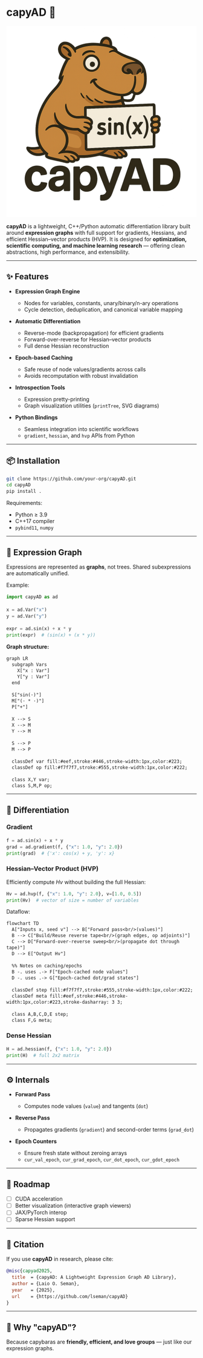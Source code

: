 # capyAD 🦫

![logo](logo.png)

**capyAD** is a lightweight, C++/Python automatic differentiation library built around **expression graphs** with full support for gradients, Hessians, and efficient Hessian–vector products (HVP).
It is designed for **optimization, scientific computing, and machine learning research** — offering clean abstractions, high performance, and extensibility.

---

## ✨ Features

* **Expression Graph Engine**

  * Nodes for variables, constants, unary/binary/n-ary operations
  * Cycle detection, deduplication, and canonical variable mapping
* **Automatic Differentiation**

  * Reverse-mode (backpropagation) for efficient gradients
  * Forward-over-reverse for Hessian–vector products
  * Full dense Hessian reconstruction
* **Epoch-based Caching**

  * Safe reuse of node values/gradients across calls
  * Avoids recomputation with robust invalidation
* **Introspection Tools**

  * Expression pretty-printing
  * Graph visualization utilities (`printTree`, SVG diagrams)
* **Python Bindings**

  * Seamless integration into scientific workflows
  * `gradient`, `hessian`, and `hvp` APIs from Python

---

## 📦 Installation

```bash
git clone https://github.com/your-org/capyAD.git
cd capyAD
pip install .
```

Requirements:

* Python ≥ 3.9
* C++17 compiler
* `pybind11`, `numpy`

---

## 🧩 Expression Graph

Expressions are represented as **graphs**, not trees. Shared subexpressions are automatically unified.

Example:

```python
import capyAD as ad

x = ad.Var("x")
y = ad.Var("y")

expr = ad.sin(x) + x * y
print(expr)  # (sin(x) + (x * y))
```

**Graph structure:**

```mermaid
graph LR
  subgraph Vars
    X["x : Var"]
    Y["y : Var"]
  end

  S["sin(·)"]
  M["(· * ·)"]
  P["+"]

  X --> S
  X --> M
  Y --> M

  S --> P
  M --> P

  classDef var fill:#eef,stroke:#446,stroke-width:1px,color:#223;
  classDef op fill:#f7f7f7,stroke:#555,stroke-width:1px,color:#222;

  class X,Y var;
  class S,M,P op;
```

---

## 🔢 Differentiation

### Gradient

```python
f = ad.sin(x) + x * y
grad = ad.gradient(f, {"x": 1.0, "y": 2.0})
print(grad)  # {'x': cos(x) + y, 'y': x}
```

### Hessian–Vector Product (HVP)

Efficiently compute $H v$ without building the full Hessian:

```python
Hv = ad.hvp(f, {"x": 1.0, "y": 2.0}, v=[1.0, 0.5])
print(Hv)  # vector of size = number of variables
```

Dataflow:

```mermaid
flowchart TD
  A["Inputs x, seed v"] --> B["Forward pass<br/>(values)"]
  B --> C["Build/Reuse reverse tape<br/>(graph edges, op adjoints)"]
  C --> D["Forward-over-reverse sweep<br/>(propagate dot through tape)"]
  D --> E["Output Hv"]

  %% Notes on caching/epochs
  B -. uses .-> F["Epoch-cached node values"]
  D -. uses .-> G["Epoch-cached dot/grad states"]

  classDef step fill:#f7f7f7,stroke:#555,stroke-width:1px,color:#222;
  classDef meta fill:#eef,stroke:#446,stroke-width:1px,color:#223,stroke-dasharray: 3 3;

  class A,B,C,D,E step;
  class F,G meta;
```

### Dense Hessian

```python
H = ad.hessian(f, {"x": 1.0, "y": 2.0})
print(H)  # full 2x2 matrix
```

---

## ⚙️ Internals

* **Forward Pass**

  * Computes node values (`value`) and tangents (`dot`)
* **Reverse Pass**

  * Propagates gradients (`gradient`) and second-order terms (`grad_dot`)
* **Epoch Counters**

  * Ensure fresh state without zeroing arrays
  * `cur_val_epoch`, `cur_grad_epoch`, `cur_dot_epoch`, `cur_gdot_epoch`

---

## 🚀 Roadmap

* [ ] CUDA acceleration
* [ ] Better visualization (interactive graph viewers)
* [ ] JAX/PyTorch interop
* [ ] Sparse Hessian support

---

## 📖 Citation

If you use **capyAD** in research, please cite:

```bibtex
@misc{capyad2025,
  title  = {capyAD: A Lightweight Expression Graph AD Library},
  author = {Laio O. Seman},
  year   = {2025},
  url    = {https://github.com/lseman/capyAD}
}
```

---

## 🦫 Why "capyAD"?

Because capybaras are **friendly, efficient, and love groups** — just like our expression graphs.
